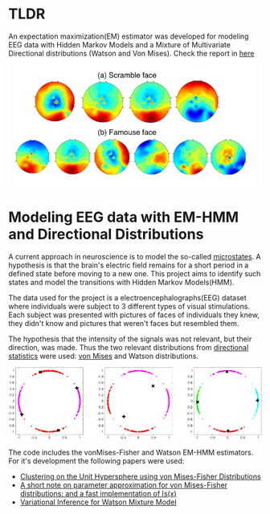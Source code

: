 # TLDR
An expectation maximization(EM) estimator was developed for modeling EEG data with Hidden Markov Models and a Mixture of Multivariate Directional distributions (Watson and Von Mises). Check the report in [here](./assets/modeling_eeg_watson_dist.pdf)

![](./assets/eeg.png)

# Modeling EEG data with EM-HMM and Directional Distributions

A current approach in neuroscience is to model the so-called [microstates](https://en.wikipedia.org/wiki/EEG_microstates). A hypothesis is that the brain's electric field remains for a short period in a defined state before moving to a new one. This project aims to identify such states and model the transitions with Hidden Markov Models(HMM).

The data used for the project is a electroencephalographs(EEG) dataset where individuals were subject to 3 different types of visual stimulations. Each subject was presented with pictures of faces of individuals they knew, they didn't know and pictures that weren't faces but resembled them.

The hypothesis that the intensity of the signals was not relevant, but their direction, was made. Thus the two relevant distributions from [directional statistics](https://en.wikipedia.org/wiki/Directional_statistics) were used: [von Mises](https://en.wikipedia.org/wiki/Von_Mises_distribution) and Watson distributions. 

![](./assets/directional_distribution.png)

The code includes the vonMises-Fisher and Watson EM-HMM estimators. For it's development the following papers were used:
- [Clustering on the Unit Hypersphere using von Mises-Fisher Distributions](https://www.jmlr.org/papers/volume6/banerjee05a/banerjee05a.pdf)
- [A short note on parameter approximation for von Mises-Fisher distributions:
and a fast implementation of Is(x)](https://link.springer.com/article/10.1007/s00180-011-0232-x)
- [Variational Inference for Watson Mixture Model](https://pubmed.ncbi.nlm.nih.gov/26571512/)
